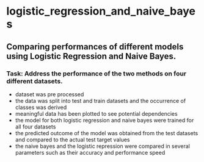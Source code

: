 # logistic_regression_and_naive_bayes

## Comparing performances of different models using Logistic Regression and Naive Bayes.
### Task: Address the performance of the two methods on four different datasets.
* dataset was pre processed
* the data was split into test and train datasets and the occurrence of classes was derived
* meaningful data has been plotted to see potential dependencies
* the model for both logistic regression and naive bayes were trained for all four datasets
* the predicted outcome of the model was obtained from the test datasets and compared to
the actual test target values
* the naive bayes and the logistic repression were compared in several parameters such as 
their accuracy and performance speed


